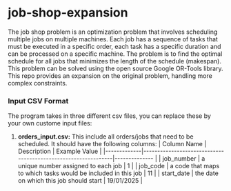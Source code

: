 # job-shop-expansion

The job shop problem is an optimization problem that involves scheduling multiple jobs on multiple machines. Each job has a sequence of tasks that must be executed in a specific order, each task has a specific duration and can be processed on a specific machine. The problem is to find the optimal schedule for all jobs that minimizes the length of the schedule (makespan).
This problem can be solved using the open source Google OR-Tools library.
This repo provides an expansion on the original problem, handling more complex constraints.

### Input CSV Format
The program takes in three different csv files, you can replace these by your own custome input files:
1. **orders_input.csv:** This include all orders/jobs that need to be scheduled.
  It should have the following columns:
  | Column Name | Description                                                   | Example Value |
  |-------------|---------------------------------------------------------------|-------------- |
  | job_number  | a unique number assigned to each job                          | 1             |
  | job_code    | a code that maps to which tasks would be included in this job | 11            |
  | start_date  | the date on which this job should start                       | 19/01/2025    |
